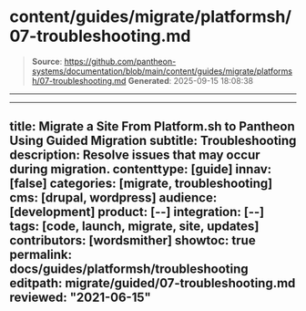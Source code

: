 # content/guides/migrate/platformsh/07-troubleshooting.md

> **Source**: https://github.com/pantheon-systems/documentation/blob/main/content/guides/migrate/platformsh/07-troubleshooting.md
> **Generated**: 2025-09-15 18:08:38

---

---
title: Migrate a Site From Platform.sh to Pantheon Using Guided Migration
subtitle: Troubleshooting
description: Resolve issues that may occur during migration.
contenttype: [guide]
innav: [false]
categories: [migrate, troubleshooting]
cms: [drupal, wordpress]
audience: [development]
product: [--]
integration: [--]
tags: [code, launch, migrate, site, updates]
contributors: [wordsmither]
showtoc: true
permalink: docs/guides/platformsh/troubleshooting
editpath: migrate/guided/07-troubleshooting.md
reviewed: "2021-06-15"
---

<Partial file="migrate/troubleshooting-migrate-general.md" />
<Partial file="migrate/troubleshooting-drupal.md" />
<Partial file="migrate/troubleshooting-wordpress.md" />
